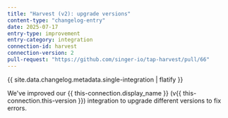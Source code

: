 ```yaml
---
title: "Harvest (v2): upgrade versions"
content-type: "changelog-entry"
date: 2025-07-17
entry-type: improvement
entry-category: integration
connection-id: harvest
connection-version: 2
pull-request: "https://github.com/singer-io/tap-harvest/pull/66"
---
```

{{ site.data.changelog.metadata.single-integration | flatify }}

We've improved our {{ this-connection.display_name }} (v{{ this-connection.this-version }}) integration to upgrade different versions to fix errors.